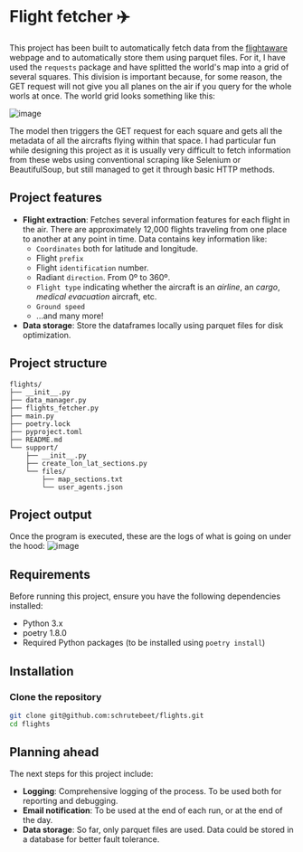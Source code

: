 # Flight fetcher :airplane:
This project has been built to automatically fetch data from the [flightaware](https://www.flightaware.com/live/) webpage and to automatically store them using parquet files. 
For it, I have used the `requests` package and have splitted the world's map into a grid of several squares.
This division is important because, for some reason, the GET request will not give you all planes on the air if you query for the whole worls at once.
The world grid looks something like this:

![image](https://github.com/user-attachments/assets/759cdedc-9b1e-4f62-88fb-bae7a942c5c0)

The model then triggers the GET request for each square and gets all the metadata of all the aircrafts flying within that space.
I had particular fun while designing this project as it is usually very difficult to fetch information from these webs using conventional scraping like Selenium or BeautifulSoup, but still managed to get it through basic HTTP methods. 

## Project features

- **Flight extraction**: Fetches several information features for each flight in the air. There are approximately 12,000 flights traveling from one place to another at any point in time. Data contains key information like:
    - `Coordinates` both for latitude and longitude.
    - Flight `prefix`
    - Flight `identification` number.
    - Radiant `direction`. From 0º to 360º.
    - `Flight type` indicating whether the aircraft is an _airline_, an _cargo_, _medical evacuation_ aircraft, etc.
    - `Ground speed`
    - ...and many more!
- **Data storage**: Store the dataframes locally using parquet files for disk optimization.

## Project structure
```
flights/
├── __init__.py
├── data_manager.py
├── flights_fetcher.py
├── main.py
├── poetry.lock
├── pyproject.toml
├── README.md
└── support/
    ├── __init__.py
    ├── create_lon_lat_sections.py
    └── files/
        ├── map_sections.txt
        └── user_agents.json
```

## Project output

Once the program is executed, these are the logs of what is going on under the hood:
![image](https://github.com/user-attachments/assets/c3708def-7d9b-43e4-8981-3c3a720be038)


## Requirements

Before running this project, ensure you have the following dependencies installed:

- Python 3.x
- poetry 1.8.0
- Required Python packages (to be installed using `poetry install`)


## Installation

### Clone the repository

```bash
git clone git@github.com:schrutebeet/flights.git
cd flights
```


## Planning ahead
The next steps for this project include:

- **Logging**: Comprehensive logging of the process. To be used both for reporting and debugging.
- **Email notification**: To be used at the end of each run, or at the end of the day.
- **Data storage**: So far, only parquet files are used. Data could be stored in a database for better fault tolerance.
